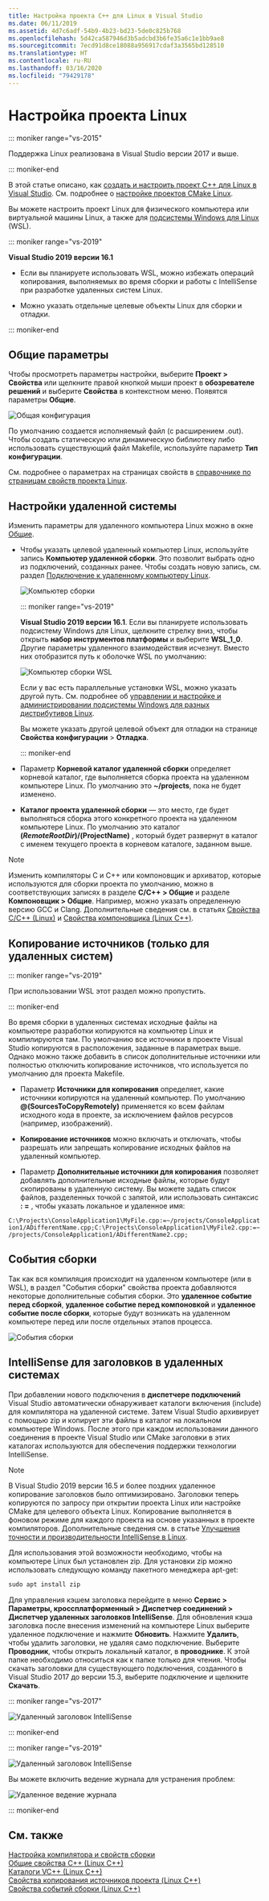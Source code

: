 ```yaml
---
title: Настройка проекта C++ для Linux в Visual Studio
ms.date: 06/11/2019
ms.assetid: 4d7c6adf-54b9-4b23-bd23-5de0c825b768
ms.openlocfilehash: 5d42ca587946d3b5adcbd3b6fe35a6c1e1bb9ae8
ms.sourcegitcommit: 7ecd91d8ce18088a956917cdaf3a3565bd128510
ms.translationtype: HT
ms.contentlocale: ru-RU
ms.lasthandoff: 03/16/2020
ms.locfileid: "79429178"
---
```

# <a name="configure-a-linux-project"></a>Настройка проекта Linux

::: moniker range="vs-2015"

Поддержка Linux реализована в Visual Studio версии 2017 и выше.

::: moniker-end

В этой статье описано, как [создать и настроить проект C++ для Linux в Visual Studio](create-a-new-linux-project.md). См. подробнее о [настройке проектов CMake Linux](cmake-linux-project.md). 

Вы можете настроить проект Linux для физического компьютера или виртуальной машины Linux, а также для [подсистемы Windows для Linux](/windows/wsl/about) (WSL). 

::: moniker range="vs-2019"

**Visual Studio 2019 версии 16.1**

- Если вы планируете использовать WSL, можно избежать операций копирования, выполняемых во время сборки и работы с IntelliSense при разработке удаленных систем Linux.

- Можно указать отдельные целевые объекты Linux для сборки и отладки.

::: moniker-end

## <a name="general-settings"></a>Общие параметры

Чтобы просмотреть параметры настройки, выберите **Проект > Свойства** или щелкните правой кнопкой мыши проект в **обозревателе решений** и выберите **Свойства** в контекстном меню. Появятся параметры **Общие**.

![Общая конфигурация](media/settings_general.png)

По умолчанию создается исполняемый файл (с расширением .out). Чтобы создать статическую или динамическую библиотеку либо использовать существующий файл Makefile, используйте параметр **Тип конфигурации**.

См. подробнее о параметрах на страницах свойств в [справочнике по страницам свойств проекта Linux](prop-pages-linux.md).

## <a name="remote-settings"></a>Настройки удаленной системы

Изменить параметры для удаленного компьютера Linux можно в окне [Общие](prop-pages/general-linux.md).

- Чтобы указать целевой удаленный компьютер Linux, используйте запись **Компьютер удаленной сборки**. Это позволит выбрать одно из подключений, созданных ранее. Чтобы создать новую запись, см. раздел [Подключение к удаленному компьютеру Linux](connect-to-your-remote-linux-computer.md).

   ![Компьютер сборки](media/remote-build-machine-vs2019.png)

   ::: moniker range="vs-2019"

   **Visual Studio 2019 версии 16.1**. Если вы планируете использовать подсистему Windows для Linux, щелкните стрелку вниз, чтобы открыть **набор инструментов платформы** и выберите **WSL_1_0**. Другие параметры удаленного взаимодействия исчезнут. Вместо них отобразится путь к оболочке WSL по умолчанию:

   ![Компьютер сборки WSL](media/wsl-remote-vs2019.png)

   Если у вас есть параллельные установки WSL, можно указать другой путь. См. подробнее об [управлении и настройке и администрировании подсистемы Windows для разных дистрибутивов Linux](/windows/wsl/wsl-config#set-a-default-distribution).

   Вы можете указать другой целевой объект для отладки на странице **Свойства конфигурации** > **Отладка**.

   ::: moniker-end

- Параметр **Корневой каталог удаленной сборки** определяет корневой каталог, где выполняется сборка проекта на удаленном компьютере Linux. По умолчанию это **~/projects**, пока не будет изменено.

- **Каталог проекта удаленной сборки** — это место, где будет выполняться сборка этого конкретного проекта на удаленном компьютере Linux. По умолчанию это каталог **$(RemoteRootDir)/$(ProjectName)** , который будет развернут в каталог с именем текущего проекта в корневом каталоге, заданном выше.

> [!NOTE]
> Изменить компиляторы C и C++ или компоновщик и архиватор, которые используются для сборки проекта по умолчанию, можно в соответствующих записях в разделе **C/C++ > Общие** и разделе **Компоновщик > Общие**. Например, можно указать определенную версию GCC и Clang. Дополнительные сведения см. в статьях [Свойства C/C++ (Linux)](prop-pages/c-cpp-linux.md) и [Свойства компоновщика (Linux C++)](prop-pages/linker-linux.md).

## <a name="copy-sources-remote-systems-only"></a>Копирование источников (только для удаленных систем)

::: moniker range="vs-2019"

При использовании WSL этот раздел можно пропустить.

::: moniker-end

Во время сборки в удаленных системах исходные файлы на компьютере разработки копируются на компьютер Linux и компилируются там. По умолчанию все источники в проекте Visual Studio копируются в расположения, заданные в параметрах выше. Однако можно также добавить в список дополнительные источники или полностью отключить копирование источников, что используется по умолчанию для проекта Makefile.

- Параметр **Источники для копирования** определяет, какие источники копируются на удаленный компьютер. По умолчанию **\@(SourcesToCopyRemotely)** применяется ко всем файлам исходного кода в проекте, за исключением файлов ресурсов (например, изображений).

- **Копирование источников** можно включать и отключать, чтобы разрешать или запрещать копирование исходных файлов на удаленный компьютер.

- Параметр **Дополнительные источники для копирования** позволяет добавлять дополнительные исходные файлы, которые будут скопированы в удаленную систему. Вы можете задать список файлов, разделенных точкой с запятой, или использовать синтаксис **: =** , чтобы указать локальное и удаленное имя:

`C:\Projects\ConsoleApplication1\MyFile.cpp:=~/projects/ConsoleApplication1/ADifferentName.cpp;C:\Projects\ConsoleApplication1\MyFile2.cpp:=~/projects/ConsoleApplication1/ADifferentName2.cpp;`

## <a name="build-events"></a>События сборки

Так как вся компиляция происходит на удаленном компьютере (или в WSL), в раздел "События сборки" свойства проекта добавляются некоторые дополнительные события сборки. Это **удаленное событие перед сборкой**, **удаленное событие перед компоновкой** и **удаленное событие после сборки**, которые будут возникать на удаленном компьютере перед или после отдельных этапов процесса.

![События сборки](media/settings_buildevents.png)

## <a name="remote_intellisense"></a> IntelliSense для заголовков в удаленных системах

При добавлении нового подключения в **диспетчере подключений** Visual Studio автоматически обнаруживает каталоги включения (include) для компилятора на удаленной системе. Затем Visual Studio архивирует с помощью zip и копирует эти файлы в каталог на локальном компьютере Windows. После этого при каждом использовании данного соединения в проекте Visual Studio или CMake заголовки в этих каталогах используются для обеспечения поддержки технологии IntelliSense.

> [!NOTE]
> В Visual Studio 2019 версии 16.5 и более поздних удаленное копирование заголовков было оптимизировано. Заголовки теперь копируются по запросу при открытии проекта Linux или настройке CMake для целевого объекта Linux. Копирование выполняется в фоновом режиме для каждого проекта на основе указанных в проекте компиляторов. Дополнительные сведения см. в статье [Улучшения точности и производительности IntelliSense в Linux](https://devblogs.microsoft.com/cppblog/improvements-to-accuracy-and-performance-of-linux-intellisense/).

Для использования этой возможности необходимо, чтобы на компьютере Linux был установлен zip. Для установки zip можно использовать следующую команду пакетного менеджера apt-get:

```cmd
sudo apt install zip
```

Для управления кэшем заголовка перейдите в меню **Сервис > Параметры, кроссплатформенный > Диспетчер соединений > Диспетчер удаленных заголовков IntelliSense**. Для обновления кэша заголовка после внесения изменений на компьютере Linux выберите удаленное подключение и нажмите **Обновить**. Нажмите **Удалить**, чтобы удалить заголовки, не удаляя само подключение. Выберите **Проводник**, чтобы открыть локальный каталог, в **проводнике**. К этой папке необходимо относиться как к папке только для чтения. Чтобы скачать заголовки для существующего подключения, созданного в Visual Studio 2017 до версии 15.3, выберите подключение и щелкните **Скачать**.

::: moniker range="vs-2017"

![Удаленный заголовок IntelliSense](media/remote-header-intellisense.png)

::: moniker-end

::: moniker range="vs-2019"

![Удаленный заголовок IntelliSense](media/connection-manager-vs2019.png)

Вы можете включить ведение журнала для устранения проблем:

![Удаленное ведение журнала](media/remote-logging-vs2019.png)

::: moniker-end

## <a name="see-also"></a>См. также

[Настройка компилятора и свойств сборки](../build/working-with-project-properties.md)<br/>
[Общие свойства C++ (Linux C++)](../linux/prop-pages/general-linux.md)<br/>
[Каталоги VC++ (Linux C++)](../linux/prop-pages/directories-linux.md)<br/>
[Свойства копирования источников проекта (Linux C++)](../linux/prop-pages/copy-sources-project.md)<br/>
[Свойства событий сборки (Linux C++)](../linux/prop-pages/build-events-linux.md)

